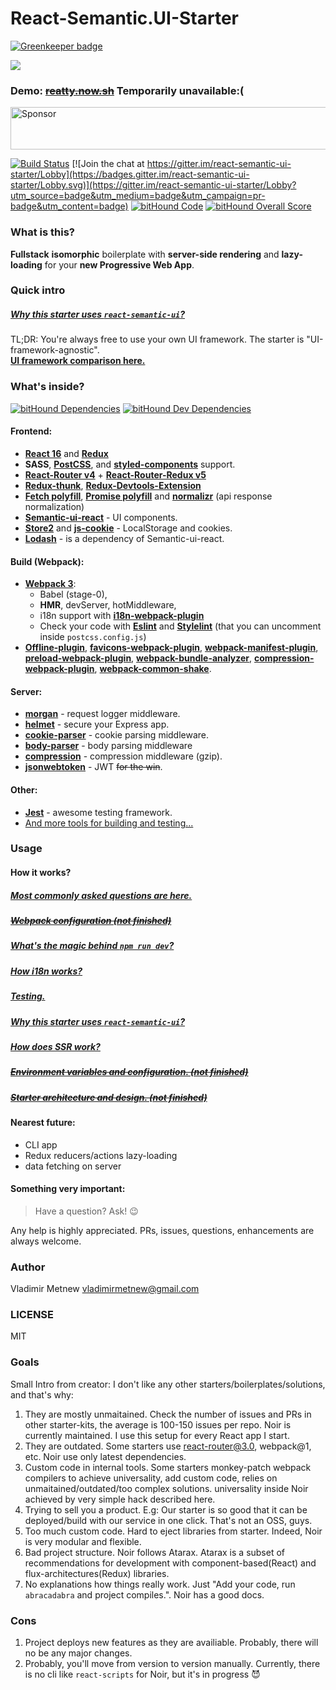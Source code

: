 # React-Semantic.UI-Starter

[![Greenkeeper badge](https://badges.greenkeeper.io/Metnew/react-semantic.ui-starter.svg)](https://greenkeeper.io/)

![](https://github.com/Metnew/react-semantic.ui-starter/blob/for-gh/screen.gif)

### Demo: ~~[reatty.now.sh](https://reatty.now.sh/auth)~~ Temporarily unavailable:(
<div>
<a href="https://app.codesponsor.io/link/cFthevq5iGu9WkCHS316WqmS/Metnew/react-semantic.ui-starter" rel="nofollow"><img src="https://app.codesponsor.io/embed/cFthevq5iGu9WkCHS316WqmS/Metnew/react-semantic.ui-starter.svg" style="width: 888px; height: 68px;" alt="Sponsor" /></a>

[![Build Status](https://travis-ci.org/Metnew/react-semantic.ui-starter.svg?branch=master)](https://travis-ci.org/Metnew/react-semantic.ui-starter)
[![Join the chat at https://gitter.im/react-semantic-ui-starter/Lobby](https://badges.gitter.im/react-semantic-ui-starter/Lobby.svg)](https://gitter.im/react-semantic-ui-starter/Lobby?utm_source=badge&utm_medium=badge&utm_campaign=pr-badge&utm_content=badge)
[![bitHound Code](https://www.bithound.io/github/Metnew/react-semantic.ui-starter/badges/code.svg)](https://www.bithound.io/github/Metnew/react-semantic.ui-starter)
[![bitHound Overall Score](https://www.bithound.io/github/Metnew/react-semantic.ui-starter/badges/score.svg)](https://www.bithound.io/github/Metnew/react-semantic.ui-starter)
<!-- [![codecov](https://codecov.io/gh/Metnew/react-semantic.ui-starter/branch/master/graph/badge.svg)](https://codecov.io/gh/Metnew/react-semantic.ui-starter) -->

</div>

### What is this?
**Fullstack** **isomorphic** boilerplate with **server-side rendering** and **lazy-loading** for your **new Progressive Web App**.

### Quick intro

##### [Why this starter uses `react-semantic-ui`?](/docs/SUI.md)
TL;DR: You're always free to use your own UI framework. The starter is "UI-framework-agnostic".    
**[UI framework comparison here.](https://hackernoon.com/the-coolest-react-ui-frameworks-for-your-new-react-app-ad699fffd651)**

### What's inside?

[![bitHound Dependencies](https://www.bithound.io/github/Metnew/react-semantic.ui-starter/badges/dependencies.svg)](https://www.bithound.io/github/Metnew/react-semantic.ui-starter/master/dependencies/npm)
[![bitHound Dev Dependencies](https://www.bithound.io/github/Metnew/react-semantic.ui-starter/badges/devDependencies.svg)](https://www.bithound.io/github/Metnew/react-semantic.ui-starter/master/dependencies/npm)

#### Frontend:
- **[React 16](https://facebook.github.io/react/)** and **[Redux](http://redux.js.org/)**
- **SASS**, **[PostCSS](https://github.com/postcss/postcss)**,  and **[styled-components](https://github.com/styled-components/styled-components)** support.
- **[React-Router v4](https://github.com/ReactTraining/react-router)** + **[React-Router-Redux v5](https://github.com/reactjs/react-router-redux)**
- **[Redux-thunk](https://github.com/gaearon/redux-thunk)**,  **[Redux-Devtools-Extension](https://github.com/zalmoxisus/redux-devtools-extension)**
- **[Fetch polyfill](https://github.com/matthew-andrews/isomorphic-fetch)**, **[Promise polyfill](https://github.com/stefanpenner/es6-promise)** and **[normalizr](https://github.com/paularmstrong/normalizr)** (api response normalization)
- **[Semantic-ui-react](http://react.semantic-ui.com/)** - UI components.
- **[Store2](https://github.com/nbubna/store)** and **[js-cookie](https://github.com/js-cookie/js-cookie)** - LocalStorage and cookies.
- **[Lodash](https://lodash.com/)** - is a dependency of Semantic-ui-react.

#### Build (Webpack):
- **[Webpack 3](https://webpack.js.org)**:
    - Babel (stage-0),
    - **HMR**, devServer, hotMiddleware,
    - i18n support with **[i18n-webpack-plugin](https://github.com/webpack-contrib/i18n-webpack-plugin)**
    - Check your code with **[Eslint](https://github.com/eslint/eslint)** and **[Stylelint](https://github.com/stylelint/stylelint)** (that you can uncomment inside `postcss.config.js`)
- **[Offline-plugin](https://github.com/NekR/offline-plugin)**, **[favicons-webpack-plugin](https://github.com/jantimon/favicons-webpack-plugin)**,  **[webpack-manifest-plugin](https://github.com/danethurber/webpack-manifest-plugin)**, **[preload-webpack-plugin](https://github.com/GoogleChrome/preload-webpack-plugin)**, **[webpack-bundle-analyzer](https://www.npmjs.com/package/webpack-bundle-analyzer)**, **[compression-webpack-plugin](https://github.com/webpack-contrib/compression-webpack-plugin)**, **[webpack-common-shake](https://github.com/indutny/webpack-common-shake)**.

#### Server:
- **[morgan](https://www.npmjs.com/package/morgan)** - request logger middleware.
- **[helmet](https://github.com/helmetjs/helmet)** - secure your Express app.
- **[cookie-parser](https://www.npmjs.com/package/cookie-parser)** - cookie parsing middleware.
- **[body-parser](https://github.com/expressjs/body-parser)** - body parsing middleware
- **[compression](https://github.com/expressjs/compression)** -  compression middleware (gzip).
- **[jsonwebtoken](https://github.com/auth0/node-jsonwebtoken)** - JWT ~~for the win~~.

#### Other:
- **[Jest](https://facebook.github.io/jest/)** - awesome testing framework.
- [And more tools for building and testing...](https://github.com/Metnew/react-semantic.ui-starter/blob/master/package.json)

### Usage

#### How it works?

##### **[Most commonly asked questions are here.](/docs/faq.md)**

#####
##### ~~[Webpack configuration (not finished)](/docs/webpack.md)~~
##### [What's the magic behind `npm run dev`?](/docs/scripts.md)
##### [How i18n works?](/docs/i18n.md)
##### [Testing.](/docs/testing.md)
##### [Why this starter uses `react-semantic-ui`?](/docs/SUI.md)
##### [How does SSR work?](/docs/ssr.md)
##### ~~[Environment variables and configuration. (not finished)](/docs/env_vars.md)~~
##### ~~[Starter architecture and design. (not finished)](/docs/design.md)~~


#### Nearest future:
- CLI app
- Redux reducers/actions lazy-loading
- data fetching on server


#### Something very important:

> Have a question? Ask! :wink:

Any help is highly appreciated. PRs, issues, questions, enhancements are always welcome.

### Author
Vladimir Metnew <vladimirmetnew@gmail.com>

### LICENSE
MIT


### Goals
Small Intro from creator: I don't like any other starters/boilerplates/solutions, and that's why:
1. They are mostly unmaitained. Check the number of issues and PRs in other starter-kits, the average is 100-150 issues per repo. Noir is currently maintained. I use this setup for every React app I start.
2. They are outdated. Some starters use react-router@3.0, webpack@1, etc. Noir use only latest dependencies.
3. Custom code in internal tools. Some starters monkey-patch webpack compilers to achieve universality, add custom code, relies on unmaitained/outdated/too complex solutions. universality inside Noir achieved by very simple hack described here.
4. Trying to sell you a product. E.g: Our starter is so good that it can be deployed/build with our service in one click. That's not an OSS, guys.
5. Too much custom code. Hard to eject libraries from starter. Indeed, Noir is very modular and flexible.
6. Bad project structure. Noir follows Atarax. Atarax is a subset of recommendations for development with component-based(React) and flux-architectures(Redux) libraries.
7. No explanations how things really work. Just "Add your code, run `abracadabra` and project compiles.". Noir has a good docs.


### Cons
1. Project deploys new features as they are availiable. Probably, there will no be any major changes.
2. Probably, you'll move from version to version manually. Currently, there is no cli like `react-scripts` for Noir, but it's in progress :smiling_imp:

